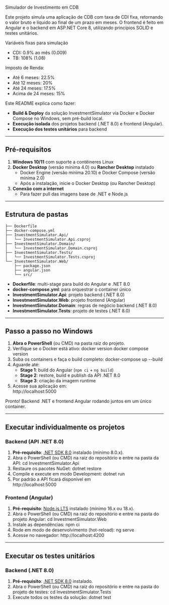 Simulador de Investimento em CDB

Este projeto simula uma aplicação de CDB com taxa de CDI fixa, retornando o valor bruto e líquido ao final de um prazo em meses. 
O frontend é feito em Angular e o backend em ASP.NET Core 8, utilizando princípios SOLID e testes unitários.

Variáveis fixas para simulação
- CDI: 0.9% ao mês (0.009)
- TB: 108% (1.08)

Imposto de Renda:
- Até 6 meses: 22.5%
- Até 12 meses: 20%
- Até 24 meses: 17.5%
- Acima de 24 meses: 15%

Este README explica como fazer:

- **Build & Deploy** da solução InvestmentSimulator via Docker e Docker Compose no Windows, sem pré-build local.  
- **Execução isolada** dos projetos backend (.NET 8.0) e frontend (Angular).  
- **Execução dos testes unitários** para backend

---

## Pré-requisitos

1. **Windows 10/11** com suporte a contêineres Linux  
2. **Docker Desktop** (versão mínima 4.0) ou **Rancher Desktop** instalado  
   - Docker Engine (versão mínima 20.10) e Docker Compose (versão mínima 2.0)  
   - Após a instalação, inicie o Docker Desktop (ou Rancher Desktop)
3. **Conexão com a internet**  
   - Para fazer pull das imagens base de .NET e Node.js  

---

## Estrutura de pastas

```
├── Dockerfile
├── docker-compose.yml
├── InvestmentSimulator.Api/
│   └── InvestmentSimulator.Api.csproj
├── InvestmentSimulator.Domain/
│   └── InvestmentSimulator.Domain.csproj
├── InvestmentSimulator.Tests/
│   └── InvestmentSimulator.Tests.csproj
└── InvestmentSimulator.Web/
    ├── package.json
    ├── angular.json
    └── src/
```

- **Dockerfile**: multi-stage para build do Angular e .NET 8.0  
- **docker-compose.yml**: para orquestrar o container único  
- **InvestmentSimulator.Api**: projeto backend (.NET 8.0)  
- **InvestmentSimulator.Web**: projeto frontend (Angular)
- **InvestmentSimulator.Domain**: regras de negócio backend (.NET 8.0)  
- **InvestmentSimulator.Tests**: projeto de testes (.NET 8.0)  

---

## Passo a passo no Windows

1. **Abra o PowerShell** (ou CMD) na pasta raiz do projeto.  
2. Verifique se o Docker está ativo:
   docker version
   docker compose version
3. Suba os containers e faça o build completo:
   docker-compose up --build
4. Aguarde até:
   - **Stage 1**: build do Angular (`npm ci` + `ng build`)  
   - **Stage 2**: restore, build e publish da API .NET 8.0  
   - **Stage 3**: criação da imagem runtime  
5. Acesse sua aplicação em:  
   http://localhost:5000


Pronto! Backend .NET e frontend Angular rodando juntos em um único container.

---

## Executar individualmente os projetos

### Backend (API .NET 8.0)

1. **Pré-requisito**: [.NET SDK 8.0](https://dotnet.microsoft.com/download/dotnet/8.0) instalado (mínimo 8.0.x).  
2. Abra o PowerShell (ou CMD) na raiz do repositório e entre na pasta da API:
   cd InvestmentSimulator.Api
3. Restaure os pacotes NuGet:
   dotnet restore
4. Compile e execute em modo Development:
   dotnet run
5. Por padrão a API ficará disponível em  
   http://localhost:5000

### Frontend (Angular)

1. **Pré-requisito**: [Node.js LTS](https://nodejs.org/) instalado (mínimo 16.x ou 18.x).  
2. Abra o PowerShell (ou CMD) na raiz do repositório e entre na pasta do projeto Angular:
   cd InvestmentSimulator.Web
3. Instale as dependências:
   npm ci
4. Rode em modo de desenvolvimento (hot-reload):
   ng serve
5. Acesse no navegador:
   http://localhost:4200

---

## Executar os testes unitários

### Backend (.NET 8.0)

1. **Pré-requisito**: [.NET SDK 8.0](https://dotnet.microsoft.com/download/dotnet/8.0) instalado.  
2. Abra o PowerShell (ou CMD) na raiz do repositório e entre na pasta do projeto de testes:
   cd InvestmentSimulator.Tests
3. Execute todos os testes da solução:
   dotnet test

